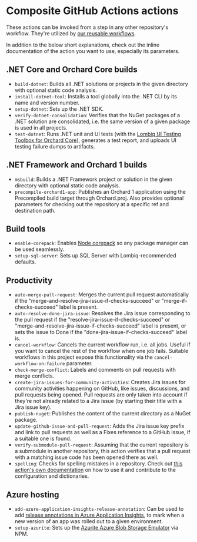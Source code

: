 # Composite GitHub Actions actions

These actions can be invoked from a step in any other repository's workflow. They're utilized by [our reusable workflows](Workflows.md).

In addition to the below short explanations, check out the inline documentation of the action you want to use, especially its parameters.

## .NET Core and Orchard Core builds

- `build-dotnet`: Builds all .NET solutions or projects in the given directory with optional static code analysis.
- `install-dotnet-tool`: Installs a tool globally into the .NET CLI by its name and version number.
- `setup-dotnet`: Sets up the .NET SDK.
- `verify-dotnet-consolidation`: Verifies that the NuGet packages of a .NET solution are consolidated, i.e. the same version of a given package is used in all projects.
- `test-dotnet`: Runs .NET unit and UI tests (with the [Lombiq UI Testing Toolbox for Orchard Core](https://github.com/Lombiq/UI-Testing-Toolbox)), generates a test report, and uploads UI testing failure dumps to artifacts.

## .NET Framework and Orchard 1 builds

- `msbuild`: Builds a .NET Framework project or solution in the given directory with optional static code analysis.
- `precompile-orchard1-app`: Publishes an Orchard 1 application using the Precompiled build target through Orchard.proj. Also provides optional parameters for checking out the repository at a specific ref and destination path.

## Build tools

- `enable-corepack`: Enables [Node corepack](https://nodejs.org/docs/latest-v16.x/api/corepack.html) so any package manager can be used seamlessly.
- `setup-sql-server`: Sets up SQL Server with Lombiq-recommended defaults.

## Productivity

- `auto-merge-pull-request`: Merges the current pull request automatically if the "merge-and-resolve-jira-issue-if-checks-succeed" or "merge-if-checks-succeed" label is present.
- `auto-resolve-done-jira-issue`: Resolves the Jira issue corresponding to the pull request if the "resolve-jira-issue-if-checks-succeed" or "merge-and-resolve-jira-issue-if-checks-succeed" label is present, or sets the issue to Done if the "done-jira-issue-if-checks-succeed" label is.
- `cancel-workflow`: Cancels the current workflow run, i.e. all jobs. Useful if you want to cancel the rest of the workflow when one job fails. Suitable workflows in this project expose this functionality via the `cancel-workflow-on-failure` parameter.
- `check-merge-conflict`: Labels and comments on pull requests with merge conflicts.
- `create-jira-issues-for-community-activities`: Creates Jira issues for community activities happening on GitHub, like issues, discussions, and pull requests being opened. Pull requests are only taken into account if they're not already related to a Jira issue (by starting their title with a Jira issue key).
- `publish-nuget`: Publishes the content of the current directory as a NuGet package.
- `update-github-issue-and-pull-request`: Adds the Jira issue key prefix and link to pull requests as well as a Fixes reference to a GitHub issue, if a suitable one is found.
- `verify-submodule-pull-request`: Assuming that the current repository is a submodule in another repository, this action verifies that a pull request with a matching issue code has been opened there as well.
- `spelling`: Checks for spelling mistakes in a repository. Check out [this action's own documentation](SpellCheckingConfiguration.md) on how to use it and contribute to the configuration and dictionaries.

## Azure hosting

- `add-azure-application-insights-release-annotation`: Can be used to add [release annotations in Azure Application Insights](https://learn.microsoft.com/en-us/azure/azure-monitor/app/annotations), to mark when a new version of an app was rolled out to a given environment.
- `setup-azurite`: Sets up the [Azurite Azure Blob Storage Emulator](https://docs.microsoft.com/en-us/azure/storage/common/storage-use-azurite) via NPM.
